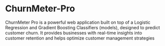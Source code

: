 # ChurnMeter-Pro
ChurnMeter Pro is a powerful web application built on top of a Logistic Regression and Gradient Boosting Classifiers (models), designed to predict customer churn. It provides businesses with real-time insights into customer retention and helps optimize customer management strategies

